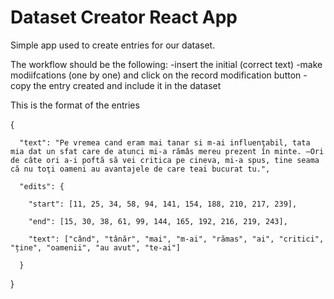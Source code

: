 # Dataset Creator React App

Simple app used to create entries for our dataset.

The workflow should be the following:
-insert the initial (correct text)
-make modiifcations (one by one) and click on the record modification button
-copy the entry created and include it in the dataset


This is the format of the entries

{

      "text": "Pe vremea cand eram mai tanar si m-ai influenţabil, tata mia dat un sfat care de atunci mi-a rămâs mereu prezent în minte. —Ori de câte ori a-i poftă să vei critica pe cineva, mi-a spus, tine seama că nu toţi oameni au avantajele de care teai bucurat tu.",
      
      "edits": {
      
        "start": [11, 25, 34, 58, 94, 141, 154, 188, 210, 217, 239],
        
        "end": [15, 30, 38, 61, 99, 144, 165, 192, 216, 219, 243],
        
        "text": ["când", "tânăr", "mai", "m-ai", "rămas", "ai", "critici", "ține", "oamenii", "au avut", "te-ai"]
        
      }
}
